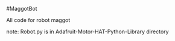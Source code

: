#MaggotBot

All code for robot maggot

note: Robot.py is in Adafruit-Motor-HAT-Python-Library directory
